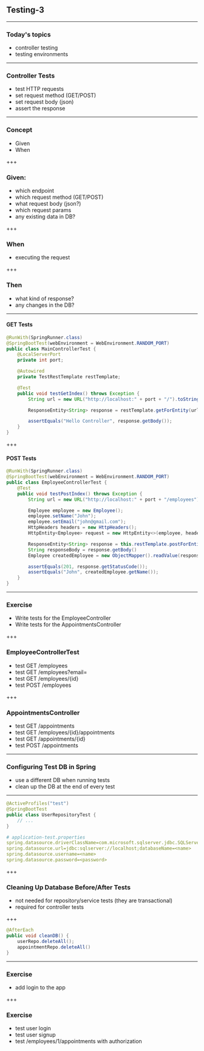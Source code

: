 ## Testing-3

---

### Today's topics
- controller testing
- testing environments

---


### Controller Tests

- test HTTP requests
- set request method (GET/POST)
- set request body (json)
- assert the response

---

### Concept

- Given
- When

+++

### Given:

- which endpoint
- which request method (GET/POST)
- what request body (json?)
- which request params
- any existing data in DB?

+++

### When

- executing the request

+++

### Then

- what kind of response?
- any changes in the DB?

---

#### GET Tests

```java
@RunWith(SpringRunner.class)
@SpringBootTest(webEnvironment = WebEnvironment.RANDOM_PORT)
public class MainControllerTest {
    @LocalServerPort
    private int port;

    @Autowired
    private TestRestTemplate restTemplate;

    @Test
    public void testGetIndex() throws Exception {
        String url = new URL("http://localhost:" + port + "/").toString();

        ResponseEntity<String> response = restTemplate.getForEntity(url, String.class);

        assertEquals("Hello Controller", response.getBody());
    }
}
```

+++

#### POST Tests

```java
@RunWith(SpringRunner.class)
@SpringBootTest(webEnvironment = WebEnvironment.RANDOM_PORT)
public class EmployeeControllerTest {
    @Test
    public void testPostIndex() throws Exception {
        String url = new URL("http://localhost:" + port + "/employees").toString();

        Employee employee = new Employee();
        employee.setName("John");
        employee.setEmail("john@gmail.com");
        HttpHeaders headers = new HttpHeaders();
        HttpEntity<Employee> request = new HttpEntity<>(employee, headers);

        ResponseEntity<String> response = this.restTemplate.postForEntity(url, request, String.class);
        String responseBody = response.getBody()
        Employee createdEmployee = new ObjectMapper().readValue(responseBody, Employee.class);

        assertEquals(201, response.getStatusCode());
        assertEquals("John", createdEmployee.getName());
    }
}
```

---

### Exercise

- Write tests for the EmployeeController
- Write tests for the AppointmentsController

+++


### EmployeeControllerTest

- test GET <span class="text-blue">/employees</span>
- test GET <span class="text-blue">/employees?email=<email></span>
- test GET <span class="text-blue">/employees/{id}</span>
- test POST <span class="text-blue">/employees</span>

+++

### AppointmentsController

- test GET <span class="text-blue">/appointments</span>
- test GET <span class="text-blue">/employees/{id}/appointments</span>
- test GET <span class="text-blue">/appointments/{id}</span>
- test POST <span class="text-blue">/appointments</span>

---

### Configuring Test DB in Spring

- use a different DB when running tests
- clean up the DB at the end of every test

---

```java
@ActiveProfiles("test")
@SpringBootTest
public class UserRepositoryTest {
    // ...
}
```

```yml
# application-test.properties
spring.datasource.driverClassName=com.microsoft.sqlserver.jdbc.SQLServerDriver
spring.datasource.url=jdbc:sqlserver://localhost;databaseName=<name>
spring.datasource.username=<name>
spring.datasource.password=<password>
```

+++

### Cleaning Up Database Before/After Tests

- not needed for repository/service tests (they are transactional)
- required for controller tests

+++

```java
@AfterEach
public void cleanDB() {
    userRepo.deleteAll();
    appointmentRepo.deleteAll()
}
```

---

### Exercise

- add login to the app

+++

### Exercise

- test user login
- test user signup
- test <span class="text-blue">/employees/1/appointments</span> with authorization